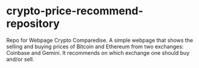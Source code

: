 # crypto-price-recommend-repository
Repo for Webpage Crypto Comparedise.
A simple webpage that shows the selling and buying prices of Bitcoin and Ethereum from two exchanges: Coinbase and Gemini.
It recommends on which exchange one should buy and/or sell.
